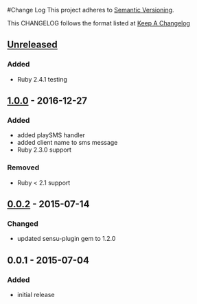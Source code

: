 #Change Log
This project adheres to [Semantic Versioning](http://semver.org/).

This CHANGELOG follows the format listed at [Keep A Changelog](http://keepachangelog.com/)

## [Unreleased]
### Added
- Ruby 2.4.1 testing

## [1.0.0] - 2016-12-27
### Added
- added playSMS handler
- added client name to sms message
- Ruby 2.3.0 support

### Removed
- Ruby < 2.1 support

## [0.0.2] - 2015-07-14
### Changed
- updated sensu-plugin gem to 1.2.0

## 0.0.1 - 2015-07-04
### Added
- initial release

[Unreleased]: https://github.com/sensu-plugins/sensu-plugins-sms/compare/1.0.0...HEAD
[1.0.0]: https://github.com/sensu-plugins/sensu-plugins-sms/compare/0.0.2...1.0.0
[0.0.2]: https://github.com/sensu-plugins/sensu-plugins-sms/compare/0.0.1...0.0.2
